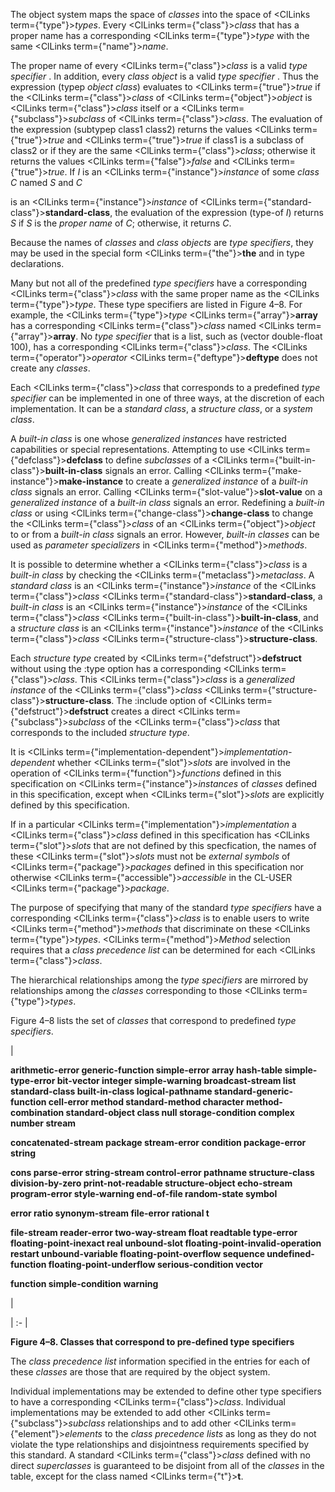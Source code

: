  



The object system maps the space of *classes* into the space of <ClLinks  term={"type"}><i>types</i></ClLinks>. Every <ClLinks  term={"class"}><i>class</i></ClLinks> that has a proper name has a corresponding <ClLinks  term={"type"}><i>type</i></ClLinks> with the same <ClLinks  term={"name"}><i>name</i></ClLinks>. 



The proper name of every <ClLinks  term={"class"}><i>class</i></ClLinks> is a valid *type specifier* . In addition, every *class object* is a valid *type specifier* . Thus the expression (typep *object class*) evaluates to <ClLinks  term={"true"}><i>true</i></ClLinks> if the <ClLinks  term={"class"}><i>class</i></ClLinks> of <ClLinks  term={"object"}><i>object</i></ClLinks> is <ClLinks  term={"class"}><i>class</i></ClLinks> itself or a <ClLinks  term={"subclass"}><i>subclass</i></ClLinks> of <ClLinks  term={"class"}><i>class</i></ClLinks>. The evaluation of the expression (subtypep class1 class2) returns the values <ClLinks  term={"true"}><i>true</i></ClLinks> and <ClLinks  term={"true"}><i>true</i></ClLinks> if class1 is a subclass of class2 or if they are the same <ClLinks  term={"class"}><i>class</i></ClLinks>; otherwise it returns the values <ClLinks  term={"false"}><i>false</i></ClLinks> and <ClLinks  term={"true"}><i>true</i></ClLinks>. If *I* is an <ClLinks  term={"instance"}><i>instance</i></ClLinks> of some *class C* named *S* and *C*  







is an <ClLinks  term={"instance"}><i>instance</i></ClLinks> of <ClLinks  term={"standard-class"}><b>standard-class</b></ClLinks>, the evaluation of the expression (type-of *I*) returns *S* if *S* is the *proper name* of *C*; otherwise, it returns *C*. 



Because the names of *classes* and *class objects* are *type specifiers*, they may be used in the special form <ClLinks  term={"the"}><b>the</b></ClLinks> and in type declarations. 



Many but not all of the predefined *type specifiers* have a corresponding <ClLinks  term={"class"}><i>class</i></ClLinks> with the same proper name as the <ClLinks  term={"type"}><i>type</i></ClLinks>. These type specifiers are listed in Figure 4–8. For example, the <ClLinks  term={"type"}><i>type</i></ClLinks> <ClLinks  term={"array"}><b>array</b></ClLinks> has a corresponding <ClLinks  term={"class"}><i>class</i></ClLinks> named <ClLinks  term={"array"}><b>array</b></ClLinks>. No *type specifier* that is a list, such as (vector double-float 100), has a corresponding <ClLinks  term={"class"}><i>class</i></ClLinks>. The <ClLinks  term={"operator"}><i>operator</i></ClLinks> <ClLinks  term={"deftype"}><b>deftype</b></ClLinks> does not create any *classes*. 



Each <ClLinks  term={"class"}><i>class</i></ClLinks> that corresponds to a predefined *type specifier* can be implemented in one of three ways, at the discretion of each implementation. It can be a *standard class*, a *structure class*, or a *system class*. 



A *built-in class* is one whose *generalized instances* have restricted capabilities or special representations. Attempting to use <ClLinks  term={"defclass"}><b>defclass</b></ClLinks> to define *subclasses* of a <ClLinks  term={"built-in-class"}><b>built-in-class</b></ClLinks> signals an error. Calling <ClLinks  term={"make-instance"}><b>make-instance</b></ClLinks> to create a *generalized instance* of a *built-in class* signals an error. Calling <ClLinks  term={"slot-value"}><b>slot-value</b></ClLinks> on a *generalized instance* of a *built-in class* signals an error. Redefining a *built-in class* or using <ClLinks  term={"change-class"}><b>change-class</b></ClLinks> to change the <ClLinks  term={"class"}><i>class</i></ClLinks> of an <ClLinks  term={"object"}><i>object</i></ClLinks> to or from a *built-in class* signals an error. However, *built-in classes* can be used as *parameter specializers* in <ClLinks  term={"method"}><i>methods</i></ClLinks>. 



It is possible to determine whether a <ClLinks  term={"class"}><i>class</i></ClLinks> is a *built-in class* by checking the <ClLinks  term={"metaclass"}><i>metaclass</i></ClLinks>. A *standard class* is an <ClLinks  term={"instance"}><i>instance</i></ClLinks> of the <ClLinks  term={"class"}><i>class</i></ClLinks> <ClLinks  term={"standard-class"}><b>standard-class</b></ClLinks>, a *built-in class* is an <ClLinks  term={"instance"}><i>instance</i></ClLinks> of the <ClLinks  term={"class"}><i>class</i></ClLinks> <ClLinks  term={"built-in-class"}><b>built-in-class</b></ClLinks>, and a *structure class* is an <ClLinks  term={"instance"}><i>instance</i></ClLinks> of the <ClLinks  term={"class"}><i>class</i></ClLinks> <ClLinks  term={"structure-class"}><b>structure-class</b></ClLinks>. 



Each *structure type* created by <ClLinks  term={"defstruct"}><b>defstruct</b></ClLinks> without using the :type option has a corresponding <ClLinks  term={"class"}><i>class</i></ClLinks>. This <ClLinks  term={"class"}><i>class</i></ClLinks> is a *generalized instance* of the <ClLinks  term={"class"}><i>class</i></ClLinks> <ClLinks  term={"structure-class"}><b>structure-class</b></ClLinks>. The :include option of <ClLinks  term={"defstruct"}><b>defstruct</b></ClLinks> creates a direct <ClLinks  term={"subclass"}><i>subclass</i></ClLinks> of the <ClLinks  term={"class"}><i>class</i></ClLinks> that corresponds to the included *structure type*. 



It is <ClLinks  term={"implementation-dependent"}><i>implementation-dependent</i></ClLinks> whether <ClLinks  term={"slot"}><i>slots</i></ClLinks> are involved in the operation of <ClLinks  term={"function"}><i>functions</i></ClLinks> defined in this specification on <ClLinks  term={"instance"}><i>instances</i></ClLinks> of *classes* defined in this specification, except when <ClLinks  term={"slot"}><i>slots</i></ClLinks> are explicitly defined by this specification. 



If in a particular <ClLinks  term={"implementation"}><i>implementation</i></ClLinks> a <ClLinks  term={"class"}><i>class</i></ClLinks> defined in this specification has <ClLinks  term={"slot"}><i>slots</i></ClLinks> that are not defined by this specfication, the names of these <ClLinks  term={"slot"}><i>slots</i></ClLinks> must not be *external symbols* of <ClLinks  term={"package"}><i>packages</i></ClLinks> defined in this specification nor otherwise <ClLinks  term={"accessible"}><i>accessible</i></ClLinks> in the CL-USER <ClLinks  term={"package"}><i>package</i></ClLinks>. 



The purpose of specifying that many of the standard *type specifiers* have a corresponding <ClLinks  term={"class"}><i>class</i></ClLinks> is to enable users to write <ClLinks  term={"method"}><i>methods</i></ClLinks> that discriminate on these <ClLinks  term={"type"}><i>types</i></ClLinks>. <ClLinks  term={"method"}><i>Method</i></ClLinks> selection requires that a *class precedence list* can be determined for each <ClLinks  term={"class"}><i>class</i></ClLinks>. 



The hierarchical relationships among the *type specifiers* are mirrored by relationships among the *classes* corresponding to those <ClLinks  term={"type"}><i>types</i></ClLinks>. 



Figure 4–8 lists the set of *classes* that correspond to predefined *type specifiers*.  







|<p>**arithmetic-error generic-function simple-error array hash-table simple-type-error bit-vector integer simple-warning broadcast-stream list standard-class built-in-class logical-pathname standard-generic-function cell-error method standard-method character method-combination standard-object class null storage-condition complex number stream** </p><p>**concatenated-stream package stream-error condition package-error string** </p><p>**cons parse-error string-stream control-error pathname structure-class division-by-zero print-not-readable structure-object echo-stream program-error style-warning end-of-file random-state symbol** </p><p>**error ratio synonym-stream file-error rational t** </p><p>**file-stream reader-error two-way-stream float readtable type-error floating-point-inexact real unbound-slot floating-point-invalid-operation restart unbound-variable floating-point-overflow sequence undefined-function floating-point-underflow serious-condition vector** </p><p>**function simple-condition warning**</p>|

| :- |





**Figure 4–8. Classes that correspond to pre-defined type specifiers** 



The *class precedence list* information specified in the entries for each of these *classes* are those that are required by the object system. 



Individual implementations may be extended to define other type specifiers to have a corresponding <ClLinks  term={"class"}><i>class</i></ClLinks>. Individual implementations may be extended to add other <ClLinks  term={"subclass"}><i>subclass</i></ClLinks> relationships and to add other <ClLinks  term={"element"}><i>elements</i></ClLinks> to the *class precedence lists* as long as they do not violate the type relationships and disjointness requirements specified by this standard. A standard <ClLinks  term={"class"}><i>class</i></ClLinks> defined with no direct *superclasses* is guaranteed to be disjoint from all of the *classes* in the table, except for the class named <ClLinks  term={"t"}><b>t</b></ClLinks>.  







